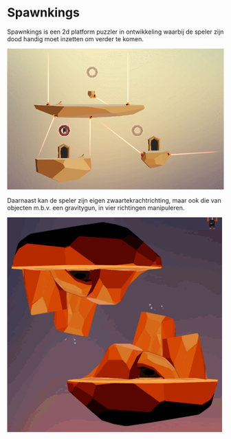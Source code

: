 # Spawnkings

Spawnkings is een 2d platform puzzler in ontwikkeling waarbij de speler zijn dood handig moet inzetten om verder te komen.

![Alt Text](https://github.com/jasperdebeer/Unity3D/blob/master/Spawnkings%20respawn.gif)


Daarnaast kan de speler zijn eigen zwaartekrachtrichting, maar ook die van objecten m.b.v. een gravitygun,  in vier richtingen manipuleren.

![Alt Text](https://github.com/jasperdebeer/Unity3D/blob/master/Spawnkings%20gravity.gif)




